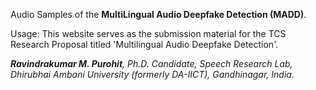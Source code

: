 Audio Samples of the **MultiLingual Audio Deepfake Detection (MADD)**.

Usage: This website serves as the submission material for the TCS Research Proposal titled 'Multilingual Audio Deepfake Detection'.

_**Ravindrakumar M. Purohit**, 
Ph.D. Candidate, Speech Research Lab,
Dhirubhai Ambani University (formerly DA-IICT), Gandhinagar, India._
